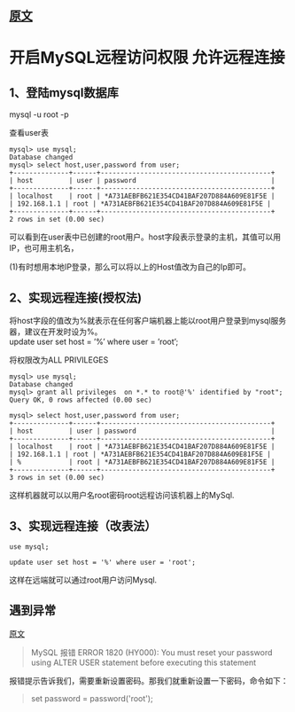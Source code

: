 ## [原文](https://www.cnblogs.com/XL-Liang/archive/2012/05/03/2481310.html)

# 开启MySQL远程访问权限 允许远程连接

## 1、登陆mysql数据库    

   mysql -u root -p

   查看user表

```mysql
mysql> use mysql;
Database changed
mysql> select host,user,password from user;
+--------------+------+-------------------------------------------+
| host         | user | password                                  |
+--------------+------+-------------------------------------------+
| localhost    | root | *A731AEBFB621E354CD41BAF207D884A609E81F5E |
| 192.168.1.1 | root | *A731AEBFB621E354CD41BAF207D884A609E81F5E |
+--------------+------+-------------------------------------------+
2 rows in set (0.00 sec)

```
 

   可以看到在user表中已创建的root用户。host字段表示登录的主机，其值可以用IP，也可用主机名，

   (1)有时想用本地IP登录，那么可以将以上的Host值改为自己的Ip即可。

## 2、实现远程连接(授权法)

   将host字段的值改为%就表示在任何客户端机器上能以root用户登录到mysql服务器，建议在开发时设为%。   
   update user set host = ’%’ where user = ’root’;

   将权限改为ALL PRIVILEGES
```mysql
mysql> use mysql;
Database changed
mysql> grant all privileges  on *.* to root@'%' identified by "root";
Query OK, 0 rows affected (0.00 sec)

mysql> select host,user,password from user;
+--------------+------+-------------------------------------------+
| host         | user | password                                  |
+--------------+------+-------------------------------------------+
| localhost    | root | *A731AEBFB621E354CD41BAF207D884A609E81F5E |
| 192.168.1.1 | root | *A731AEBFB621E354CD41BAF207D884A609E81F5E |
| %            | root | *A731AEBFB621E354CD41BAF207D884A609E81F5E |
+--------------+------+-------------------------------------------+
3 rows in set (0.00 sec)

```
这样机器就可以以用户名root密码root远程访问该机器上的MySql.

## 3、实现远程连接（改表法）

```mysql
use mysql;

update user set host = '%' where user = 'root';

```

这样在远端就可以通过root用户访问Mysql.


## 遇到异常

[原文](https://www.jianshu.com/p/53ac2d55b279)

> MySQL 报错 ERROR 1820 (HY000): You must reset your password using ALTER USER statement before executing this statement

报错提示告诉我们，需要重新设置密码。那我们就重新设置一下密码，命令如下：

> set password = password('root');

